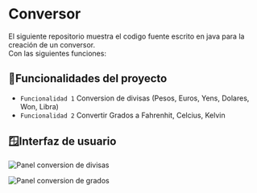# Conversor
El siguiente repositorio muestra el codigo fuente escrito en java para la creación de un conversor.  
Con las siguientes funciones:

## :hammer:Funcionalidades del proyecto
- `Funcionalidad 1` Conversion de divisas (Pesos, Euros, Yens, Dolares, Won, Libra) 
- `Funcionalidad 2` Convertir Grados a Fahrenhit, Celcius, Kelvin

## :window:Interfaz de usuario

![Panel conversion de divisas](https://user-images.githubusercontent.com/78553293/223856886-f3dd221f-42c6-43fa-83d5-a82f30450e79.png)

![Panel conversion de grados](https://user-images.githubusercontent.com/78553293/223856455-f73d8909-0c6c-432c-8a6d-ba4ed1c79c13.png)
